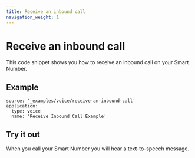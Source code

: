 ```yaml
---
title: Receive an inbound call
navigation_weight: 1
---
```


# Receive an inbound call

This code snippet shows you how to receive an inbound call on your Smart Number.

## Example

```code_snippets
source: '_examples/voice/receive-an-inbound-call'
application:
  type: voice
  name: 'Receive Inbound Call Example'
```

## Try it out

When you call your Smart Number you will hear a text-to-speech message.
